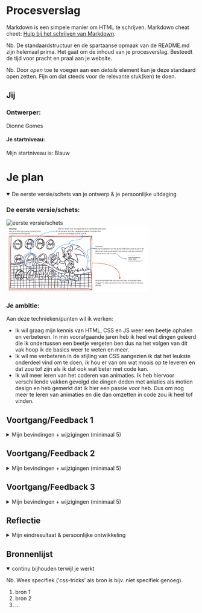 # Procesverslag
Markdown is een simpele manier om HTML te schrijven.
Markdown cheat cheet: [Hulp bij het schrijven van Markdown](https://github.com/adam-p/markdown-here/wiki/Markdown-Cheatsheet).

Nb. De standaardstructuur en de spartaanse opmaak van de README.md zijn helemaal prima. Het gaat om de inhoud van je procesverslag. Besteedt de tijd voor pracht en praal aan je website.

Nb. Door *open* toe te voegen aan een *details* element kun je deze standaard open zetten. Fijn om dat steeds voor de relevante stuk(ken) te doen.





## Jij

### Ontwerper:
Dionne Gomes

#### Je startniveau:
Mijn startniveau is: Blauw





# Je plan

<details open>
  <summary>De eerste versie/schets van je ontwerp & je persoonlijke uitdaging</summary>

  ### De eerste versie/schets:
  <img src="readme-images/SchetsV1.png" width="375px" alt="eerste versie/schets">
  <img src="readme-images/SchetsV1annotaties.png" width="375px" alt="eerste versie/schets inclusief annotaties em uitleg">

  ### Je ambitie:
  Aan deze technieken/punten wil ik werken:
  - Ik wil graag mijn kennis van HTML, CSS en JS weer een beetje ophalen en verbeteren. In min voorafgaande jaren heb ik heel wat dingen geleerd die ik ondertussen een beetje vergeten ben dus na het volgen van dit vak hoop ik de basics weer te weten en meer.
  - Ik wil me verbeteren in de stijling van CSS aangezien ik dat het leukste onderdeel vind om te doen, ik hou er van om wat moois op te leveren en dat zou tof zijn als ik dat ook wat beter met code kan.
  - Ik wil meer leren van het coderen van animaties. Ik heb hiervoor verschillende vakken gevolgd die dingen deden met aniaties als motion design en heb gemerkt dat ik hier een passie voor heb. Dus om nog meer te leren van animaties en die dan omzetten in code zou ik heel tof vinden.

</details>




## Voortgang/Feedback 1

<details>
  <summary>Mijn bevindingen + wijzigingen (minimaal 5)</summary>

  ### Bevinding 1:
  Het idee past heel goed bij het onderwerp. De onderdelen passen allemaal bij de stijl van Sonic. Ik vind de muntjes een creatieve manier om de jaartallen weer te geven.

  #### oplossing:
  Is niet nodig. Houden zo.



  ### Bevinding 2:
  Hoe geef je de achtergrond weer? In oude pixel-vorm of realistische moderne vorm?

  #### oplossing:
  Ik ben van plan de achtergrinden zo weer te geven dat ze bij dat jaartal en het karakter passen. Je krijgt dan bij de nieuwste versies van sonic een realistische/3d achtergrond en bij de pixelige karakters een pixelige achtergrond.



  ### Bevinding 3:
  Animatie verwerken in de muntjes door middel van hover? Of in rollende Sonic?

  #### oplossing:
  Het lijkt me tof om de muntjes een horizontaal draaiende animatie mee te geven aangezien ze dat ook doen in de daadwerkelijke game en sonic zelf springt en draait ook veel in de game dus het lijkt me leuk om dat ook in get ontwerp te verwerken.

  ### Bevinding 4:
  Ga je zelf de sonics illustreren of maak je gebruik van afbeeldingen?

  #### oplossing:
  Ik wil proberen de muntjes zelf te gaan illustreren in HTML en CSS zodat ik ook deze vaardigheid onder de knie krijg. Verder gebruik ik bestaande afbeeldingen van de Sonic personages aangezien die per jaartal en game hun eigen vormgeving hebben gekregen en ik juist duidelijk wil laten zien.

  ### Bevinding 5:
  Misschien onder of boven Sonic de specifieke naam en het jaartal laten zien?

  #### oplossing:
  Een beetje feedformward geven is inderdaad een goed idee! Ik wil so wie so het jaartal in de ringen laten weergeven en door de animaties laten zien welke je hebt geselecteerd maar wie weet kan ik daar nog meer mee.

</details>




## Voortgang/Feedback 2

<details>
  <summary>Mijn bevindingen + wijzigingen (minimaal 5)</summary>

  Zie hier het feedback formulier die mijn klasgenoot heeft ingevuld:
  <img src="readme-images/Feedback1_Dionne.png" width="375px" alt="Feedback formulier">

  ### Bevinding 1:
  Omschrijving van wat er nog niet orde was (tekst en afbeeding(en)).

  #### oplossing:
  Beschrijving hoe je het hebt hebt opgelost of als het niet gelukt is hoe je het zou oplossen (tekst en afbeeding(en)).



  ### Bevinding 2:
  Omschrijving van wat er nog niet orde was (tekst en afbeeding(en)).

  #### oplossing:
  Beschrijving hoe je het hebt hebt opgelost of als het niet gelukt is hoe je het zou oplossen (tekst en afbeeding(en)).



  ### Bevinding 3:
  ...

</details>



## Voortgang/Feedback 3

<details>
  <summary>Mijn bevindingen + wijzigingen (minimaal 5)</summary>

  ### Bevinding 1:
  Omschrijving van wat er nog niet orde was (tekst en afbeeding(en)).

  #### oplossing:
  Beschrijving hoe je het hebt hebt opgelost of als het niet gelukt is hoe je het zou oplossen (tekst en afbeeding(en)).



  ### Bevinding 2:
  Omschrijving van wat er nog niet orde was (tekst en afbeeding(en)).

  #### oplossing:
  Beschrijving hoe je het hebt hebt opgelost of als het niet gelukt is hoe je het zou oplossen (tekst en afbeeding(en)).



  ### Bevinding 3:
  ...

</details>




## Reflectie

<details>
  <summary>Mijn eindresultaat & persoonlijke ontwikkeling</summary>

  ### Je uitkomst - karakteristiek screenshot(s):
  <img src="readme-images/dummy-plaatje.jpg" width="375px" alt="final ontwerp">


  ### Dit ging goed/Heb ik geleerd:
  Korte omschrijving met plaatje(s)

  <img src="readme-images/dummy-plaatje.jpg" width="375px" alt="top">


  ### Dit was lastig/Is niet gelukt:
  Korte omschrijving met plaatje(s)

  <img src="readme-images/dummy-plaatje.jpg" width="375px" alt="bummer">
</details>





## Bronnenlijst

<details open>
<summary>continu bijhouden terwijl je werkt</summary>

Nb. Wees specifiek ('css-tricks' als bron is bijv. niet specifiek genoeg).

1. bron 1
2. bron 2
3. ...

</details>

